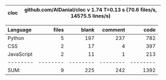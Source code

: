 cloc|github.com/AlDanial/cloc v 1.74  T=0.13 s (70.6 files/s, 14575.5 lines/s)
--- | ---

Language|files|blank|comment|code
:-------|-------:|-------:|-------:|-------:
Python|5|197|237|782
CSS|2|17|4|397
JavaScript|2|11|1|213
--------|--------|--------|--------|--------
SUM:|9|225|242|1392
